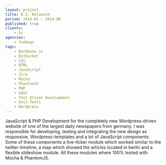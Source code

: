 ```yaml
---
layout: project
title: B.Z. Relaunch
period: 2014-01 – 2014-06
published: true
clients:
    - bz
agencies:
    - foobugs
tags:
    - Backbone.js
    - Bitbucket
    - CSS
    - HTML
    - JavaScript
    - Jira
    - Mocha
    - PhantomJS
    - PHP
    - SASS
    - Test Driven Development
    - Unit-Tests
    - Wordpress
---
```

JavaScript & PHP Development for the completely new Wordpress-driven website of one of the largest daily newspapers from germany. I was responsible for developing, testing and integrating the new design as responsive, Wordpress-templates and a lot of JavaScript components. Some of these components a live-ticker module which worked similar to the twitter-timeline, a map which showed the articles located in berlin and a flexible slideshow module. All these modules where 100% tested with Mocha & PhantomJS.
